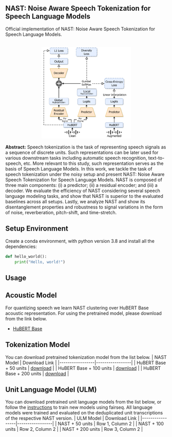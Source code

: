 ## NAST: Noise Aware Speech Tokenization for Speech Language Models

Official implementation of NAST: Noise Aware Speech Tokenization for Speech Language Models. <br><br>
<p align="center">
  <img src="diagram.png" alt="diagram" style="width:55%;height:auto;"/>
</p>


<b>Abstract:</b> Speech tokenization is the task of representing speech signals as a sequence of discrete units. Such representations can be later used for various downstream tasks including automatic speech recognition, text-to-speech, etc. More relevant to this study, such representation serves as the basis of Speech Language Models. In this work, we tackle the task of speech tokenization under the noisy setup and present NAST: Noise Aware Speech Tokenization for Speech Language Models. NAST is composed of three main components: (i) a predictor; (ii) a residual encoder; and (iii) a decoder. We evaluate the efficiency of NAST considering several speech language modeling tasks, and show that NAST is superior to the evaluated baselines across all setups. Lastly, we analyze NAST and show its disentanglement properties and robustness to signal variations in the form of noise, reverberation, pitch-shift, and time-stretch. 

## Setup Environment
Create a conda environment, with python version 3.8 and install all the dependencies:
```python
def hello_world():
    print("Hello, world!")
```

## Usage

## Acoustic Model
For quantizing speech we learn NAST clustering over HuBERT Base acoustic representation. For using the pretrained model, please download from the link below.
- [HuBERT Base](https://dl.fbaipublicfiles.com/hubert/hubert_base_ls960.pt)

## Tokenization Model
You can download pretrained tokenization model from the list below. 
| NAST Model | Download Link |
|-----------------|-----------------|
| HuBERT Base + 50 units | [download](https://drive.google.com/file/d/1PDkV-m-kELx9fUeqmqPFWcbomHNddR1p/view?usp=drive_link) |
| HuBERT Base + 100 units | [download](https://drive.google.com/file/d/199YLQO8InNHfUbxkYjPLDwToPxmaiMi1/view?usp=drive_link) |
| HuBERT Base + 200 units | [download](https://drive.google.com/file/d/1KdyyYpWItsSJEoDLc-qo4YFGTCaUXmBQ/view?usp=drive_link) |

## Unit Language Model (ULM)
You can download pretrained unit language models from the list below, or follow the [instructions](https://github.com/facebookresearch/fairseq/tree/main/examples/textless_nlp/gslm/ulm) to train new models using fairseq. All language models were trained and evaluated on the deduplicated unit transcriptions of the respective NAST version.
| ULM Model | Download Link |
|-----------------|-----------------|
| NAST + 50 units | Row 1, Column 2 |
| NAST + 100 units | Row 2, Column 2 |
| NAST + 200 units | Row 3, Column 2 |
